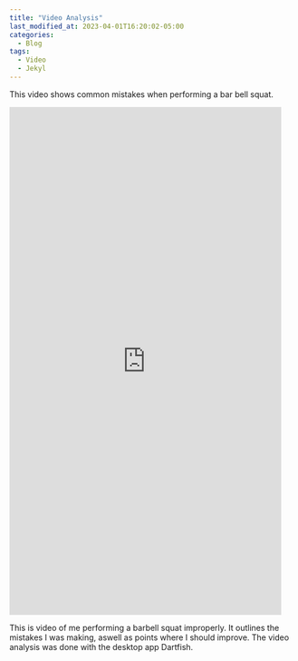 ```yaml
---
title: "Video Analysis"
last_modified_at: 2023-04-01T16:20:02-05:00
categories:
  - Blog
tags:
  - Video
  - Jekyl
---
```


This video shows common mistakes when performing a bar bell squat.


<iframe width="480" height="895"
src="https://www.dartfish.tv/Embed?CR=p191106c538452m7989921&VW=480&VH=880&sh=li&aid=d50e5ede-baed-4858-a8f5-584118204cd5"
frameborder="0" 
allowfullscreen ></iframe>

This is video of me performing a barbell squat improperly. It outlines the mistakes I was making, aswell as points where I should improve.
The video analysis was done with the desktop app Dartfish.

